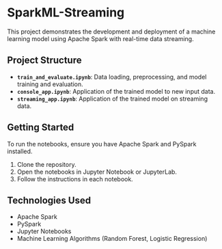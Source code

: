 # SparkML-Streaming
This project demonstrates the development and deployment of a machine learning model using Apache Spark with real-time data streaming.

## Project Structure

- **`train_and_evaluate.ipynb`**: Data loading, preprocessing, and model training and evaluation.
- **`console_app.ipynb`**: Application of the trained model to new input data.
- **`streaming_app.ipynb`**: Application of the trained model on streaming data.

## Getting Started

To run the notebooks, ensure you have Apache Spark and PySpark installed.

1. Clone the repository.
2. Open the notebooks in Jupyter Notebook or JupyterLab.
3. Follow the instructions in each notebook.

## Technologies Used

- Apache Spark
- PySpark
- Jupyter Notebooks
- Machine Learning Algorithms (Random Forest, Logistic Regression)
